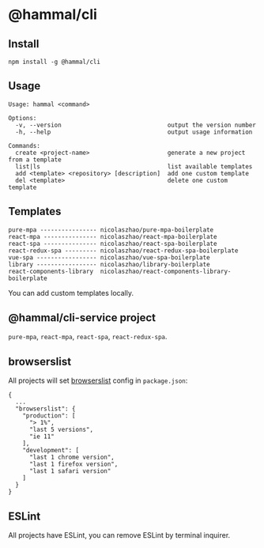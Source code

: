 # @hammal/cli

## Install

```shell
npm install -g @hammal/cli
```

## Usage

```
Usage: hammal <command>

Options:
  -v, --version                              output the version number
  -h, --help                                 output usage information

Commands:
  create <project-name>                      generate a new project from a template
  list|ls                                    list available templates
  add <template> <repository> [description]  add one custom template
  del <template>                             delete one custom template
```

## Templates

```
pure-mpa ---------------- nicolaszhao/pure-mpa-boilerplate
react-mpa --------------- nicolaszhao/react-mpa-boilerplate
react-spa --------------- nicolaszhao/react-spa-boilerplate
react-redux-spa --------- nicolaszhao/react-redux-spa-boilerplate
vue-spa ----------------- nicolaszhao/vue-spa-boilerplate
library ----------------- nicolaszhao/library-boilerplate
react-components-library  nicolaszhao/react-components-library-boilerplate
```

You can add custom templates locally.

## @hammal/cli-service project

`pure-mpa`, `react-mpa`, `react-spa`, `react-redux-spa`.

## browserslist

All projects will set [browserslist](https://github.com/browserslist/browserslist) config in `package.json`:

```
{
  ...
  "browserslist": {
    "production": [
      "> 1%",
      "last 5 versions",
      "ie 11"
    ],
    "development": [
      "last 1 chrome version",
      "last 1 firefox version",
      "last 1 safari version"
    ]
  }
}
```

## ESLint

All projects have ESLint, you can remove ESLint by terminal inquirer.
